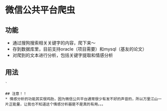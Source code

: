 # 微信公共平台爬虫
## 功能
* 通过搜狗搜索相关关键字的内容，爬下来～
* 存到数据库里，目前支持oracle（项目需要）和mysql（基友的论文）
* 对爬到的文本进行分析，包括关键字提取和情感分析

## 用法
```scrapy crawl MM
`

## 注意！！
* 情感分析的功能其实很鸡肋，因为微信公共平台通常很少有发不好的声音的，所以万里江山一片正能量，让我也不知道这个情感分析器是不是真的有用。。。
